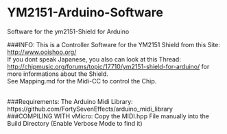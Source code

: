 # YM2151-Arduino-Software
Software for the ym2151-Shield for Arduino

###INFO:
This is a Controller Software for the YM2151 Shield from this Site: http://www.ooishoo.org/
<br>If you dont speak Japanese, you also can look at this Thread: http://chipmusic.org/forums/topic/17710/ym2151-shield-for-arduino/ for more informations about the Shield. 
<br>See Mapping.md for the Midi-CC to control the Chip.


<br>
###Requirements:
The Arduino Midi Library:
	https://github.com/FortySevenEffects/arduino_midi_library

<br>
###COMPILING WITH vMicro:
Copy the MIDI.hpp File manually into the Build Directory (Enable Verbose Mode to find it) 
